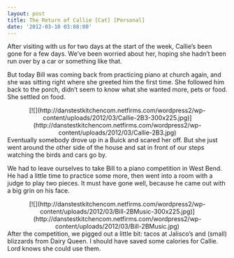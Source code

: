 ```yaml
---
layout: post
title: The Return of Callie [Cat] [Personal]
date: '2012-03-10 03:08:00'
---
```



After visiting with us for two days at the start of the week, Callie’s been gone for a few days. We’ve been worried about her, hoping she hadn’t been run over by a car or something like that.

But today Bill was coming back from practicing piano at church again, and she was sitting right where she greeted him the first time. She followed him back to the porch, didn’t seem to know what she wanted more, pets or food. She settled on food.

<div style="clear: both; text-align: center;">[![](http://danstestkitchencom.netfirms.com/wordpress2/wp-content/uploads/2012/03/Callie-2B3-300x225.jpg)](http://danstestkitchencom.netfirms.com/wordpress2/wp-content/uploads/2012/03/Callie-2B3.jpg)</div>Eventually somebody drove up in a Buick and scared her off. But she just went around the other side of the house and sat in front of our steps watching the birds and cars go by.

We had to leave ourselves to take Bill to a piano competition in West Bend. He had a little time to practice some more, then went into a room with a judge to play two pieces. It must have gone well, because he came out with a big grin on his face.

<div style="clear: both; text-align: center;">[![](http://danstestkitchencom.netfirms.com/wordpress2/wp-content/uploads/2012/03/Bill-2BMusic-300x225.jpg)](http://danstestkitchencom.netfirms.com/wordpress2/wp-content/uploads/2012/03/Bill-2BMusic.jpg)</div>After the competition, we pigged out a little bit: tacos at Jalisco’s and (small) blizzards from Dairy Queen. I should have saved some calories for Callie. Lord knows she could use them.


